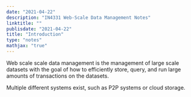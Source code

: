 ```yaml
---
date: "2021-04-22"
description: "IN4331 Web-Scale Data Management Notes"
linktitle: ""
publisdate: "2021-04-22"
title: "Introduction"
type: "notes"
mathjax: "true"
---
```


Web scale scale data management is the management of large scale datasets with the goal of how to efficiently store, query, and run large amounts of transactions on the datasets.

Multiple different systems exist, such as P2P systems or cloud storage.
